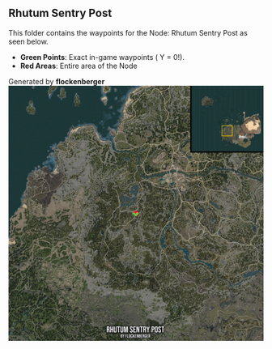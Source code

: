 ## Rhutum Sentry Post
This folder contains the waypoints for the Node: Rhutum Sentry Post as seen below.

- **Green Points**: Exact in-game waypoints ( Y = 0!).
- **Red Areas**: Entire area of the Node

Generated by **flockenberger**
![by_flockenberger](./Preview.webp)